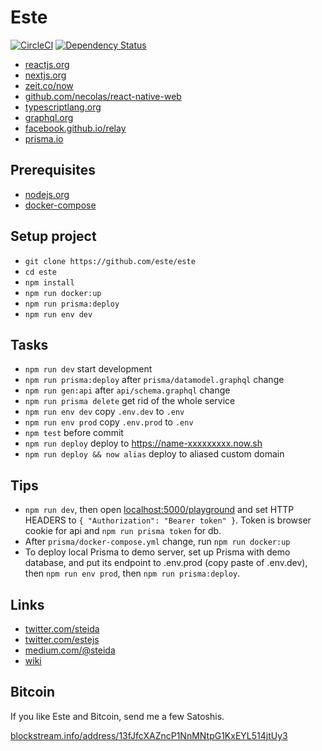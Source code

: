 # Este

[![CircleCI](https://circleci.com/gh/este/este/tree/master.svg?style=svg)](https://circleci.com/gh/este/este/tree/master)
[![Dependency Status](https://david-dm.org/este/este.svg)](https://david-dm.org/este/este)

- [reactjs.org](https://reactjs.org/)
- [nextjs.org](https://nextjs.org/)
- [zeit.co/now](https://zeit.co/now)
- [github.com/necolas/react-native-web](https://github.com/necolas/react-native-web)
- [typescriptlang.org](https://www.typescriptlang.org/)
- [graphql.org](https://graphql.org/)
- [facebook.github.io/relay](https://facebook.github.io/relay/)
- [prisma.io](https://www.prisma.io/)

## Prerequisites

- [nodejs.org](http://nodejs.org/)
- [docker-compose](https://www.docker.com/products/docker-engine)

## Setup project

- `git clone https://github.com/este/este`
- `cd este`
- `npm install`
- `npm run docker:up`
- `npm run prisma:deploy`
- `npm run env dev`

## Tasks

- `npm run dev` start development
- `npm run prisma:deploy` after `prisma/datamodel.graphql` change
- `npm run gen:api` after `api/schema.graphql` change
- `npm run prisma delete` get rid of the whole service
- `npm run env dev` copy `.env.dev` to `.env`
- `npm run env prod` copy `.env.prod` to `.env`
- `npm test` before commit
- `npm run deploy` deploy to https://name-xxxxxxxxx.now.sh
- `npm run deploy && now alias` deploy to aliased custom domain

## Tips

- `npm run dev`, then open [localhost:5000/playground](http://localhost:5000/playground) and set HTTP HEADERS to `{ "Authorization": "Bearer token" }`. Token is browser cookie for api and `npm run prisma token` for db.
- After `prisma/docker-compose.yml` change, run `npm run docker:up`
- To deploy local Prisma to demo server, set up Prisma with demo database, and put its endpoint to .env.prod (copy paste of .env.dev), then `npm run env prod`, then `npm run prisma:deploy`.

## Links

- [twitter.com/steida](https://twitter.com/steida)
- [twitter.com/estejs](https://twitter.com/estejs)
- [medium.com/@steida](https://medium.com/@steida/)
- [wiki](https://github.com/este/este/wiki)

## Bitcoin

If you like Este and Bitcoin, send me a few Satoshis.

[blockstream.info/address/13fJfcXAZncP1NnMNtpG1KxEYL514jtUy3](https://blockstream.info/address/13fJfcXAZncP1NnMNtpG1KxEYL514jtUy3)
